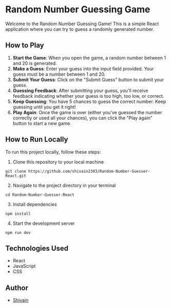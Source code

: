 # Random Number Guessing Game

Welcome to the Random Number Guessing Game! This is a simple React application where you can try to guess a randomly generated number.

## How to Play

1. **Start the Game**: When you open the game, a random number between 1 and 20 is generated.
2. **Make a Guess**: Enter your guess into the input field provided. Your guess must be a number between 1 and 20.
3. **Submit Your Guess**: Click on the "Submit Guess" button to submit your guess.
4. **Guessing Feedback**: After submitting your guess, you'll receive feedback indicating whether your guess is too high, too low, or correct.
5. **Keep Guessing**: You have 5 chances to guess the correct number. Keep guessing until you get it right!
6. **Play Again**: Once the game is over (either you've guessed the number correctly or used all your chances), you can click the "Play again" button to start a new game.

## How to Run Locally

To run this project locally, follow these steps:

1. Clone this repository to your local machine
```
git clone https://github.com/shivain2393/Random-Number-Guesser-React.git
```
2. Navigate to the project directory in your terminal

```
cd Random-Number-Guesser-React
```
3. Install dependencies
```
npm install
```

4. Start the development server
```
npm run dev
```
## Technologies Used

- React
- JavaScript
- CSS

## Author

- [Shivain](https://github.com/shivain2393)
